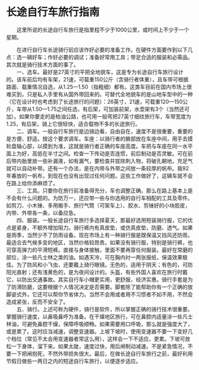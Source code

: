 # 长途自行车旅行指南  

&emsp;&emsp;这里所说的长途自行车旅行是指里程不少于1000公里，或时间上不少于一个星期。  

&emsp;&emsp;在进行自行车长途骑行前应该作好必要的准备工作。在硬件方面要作到以下几点：选一辆好车；作好必要的调试；准备好常用工具；带足合适的服装和必需品。其次就是骑行技术方面的事了。  
&emsp;&emsp;一、选车。最好是27英寸的平把全地貌车，这是专为长途自行车旅行设计的。该车前后均有车架，21速，可载重150公斤（含骑行者体重），且车带可根据路面、载重情况自选，从1.25—1.50（指粗细）都有。这类车目前在国内市场上很难买到，只是私人手里有从国外带回来的。可替代全地貌车的是山地车型中的一种（它在设计时也考虑到了长途旅行的问题）：26英寸，21速，可载重120—150公斤，车带从1.50—1.75之间任选，有后架，可加装前架，水壶架有3个（当然还可加）。如果你要走的是柏油公路，也可用一般弯把27英寸细纹旅行车，车带宽度为1.25，有后架，骑上它很轻快，适合载物不多的长途旅行。  
&emsp;&emsp;二、调车。一般自行车旅行是边骑边看，自由自在，速度不是很重要，重要的是方便、舒适。按这个要求调车。车座：以骑行者的腋部放在车座中间，用手去摸轮盘轴心部，以摸到为准，这就是骑行者正确的车座高度。车把与车座在同一水平面上为好，高低在半寸之间。检查一下传动是否连惯，前后制动是否灵敏。可在前后带内胎里放一些补漏液，如有漏气，要检查并拔除刺入物，将破孔朝地，充足气就可以自动补带。还有一个办法，是在内带与外带之间放一条较厚的帆布。我92年春放的一帆布，到现在也没有出现过任何问题。这些工作做好了，这辆车就不会在路上给你添麻烦了。  
&emsp;&emsp;三、工具。只要你在旅行前准备得充分，车也调整正确，那么在路上基本上是不会有什么问题的。为防万一，还应带一些与你选用的自行车相配的工具及零件。如剪刀、小木锉、多用搬手、旅行气筒（可架车上）、胶水、剪锉好的小块胶皮，内带、外带各一条，以备应急。  
&emsp;&emsp;四、服装。一般长途自行车旅行多选择夏天，那最好选用短装骑行服，它的优点是紧身，不额外增加阻力。骑行裤内有真皮垫，或仿真皮垫，防磨、透气。如果是雨季，当然少不了防雨设备。现在市场上有一种骑行服是既保温又挡风还防雨，最适合去气候多变的地区，当然价格较昂贵。如果没有骑行服，特别是骑行裤，也可穿高弹力的平滑短裤。直接与身体接触，里面不要再穿任何服装。最好在常磨的部位，涂一些凡士林之类的油。如遇天冷，可在胸内衬一两张报纸，保温效果极佳。为了防风和小飞虫，还要戴上骑行眼镜。无色的，适用于阴天；有色的，可防阳光直射；还有浅黄色的，是为夜间设计的。头盔，有些外国人喜欢在旅行时戴它，以防出交通事故。其实自行车小帽更实用，更舒服，经济实惠。骑行手套是为了防滑防磨，这要根据个人情况决定是否需要。脚套除了能帮助你有一个正确的放脚姿式外，它还可以帮你节省体力。当然不会用或者用不习惯者不如不用，不然会造成紧张，反而不安全了。  
&emsp;&emsp;五、骑行。上述可称为硬件，骑行是软件，所以掌握正确的骑行技术很重要。掌握骑行速度，以鼻吸鼻呼为准备。在干燥地区旅行，可在鼻腔内适量涂一些凡士林油，可避免鼻腔干燥，保障呼吸顺畅。如果需要用口呼吸，那么就是强度大了，或是累了。这时应当减速，调整变速器。上坡下坡时，使用变速器不要一下变好几个档位（常见不太会用变速器者常这么用），这样会一下不适应，更累。下坡可放松一下身体，溜下来。如果太陡，速度过快，用后闸制动减速。不是紧急情况，不要一下把闸抱死，不然外带损失很大。最后，在做长途自行车旅行之前，最好利用节假日做些一两日之内的短途自行车旅行，以便逐步适应。  
